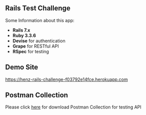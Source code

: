 ## Rails Test Challenge

Some Information about this app: 
- **Rails 7.x**
- **Ruby 3.3.6**
- **Devise** for authentication
- **Grape** for RESTful API
- **RSpec** for testing

## Demo Site

https://henz-rails-challenge-f03792e14fce.herokuapp.com


## Postman Collection

Please click [here](https://henz-rails-challenge-f03792e14fce.herokuapp.com/api.postman_collection.json) for download Postman Collection for testing API
